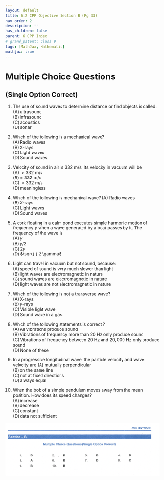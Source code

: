```yaml
---
layout: default
title: 6.2 CPP Objective Section B (Pg 33)
nav_order: 2
description: ""
has_children: false
parent: 6 CPP Index
# grand_patent: Class 9
tags: [MathJax, Mathematic]
mathjax: true
---
```

# Multiple Choice Questions
## (Single Option Correct)

1. The use of sound waves to determine distance or find objects is called:
(A) ultrasound  
(B) infrasound  
(C) acoustics  
(D) sonar  

2. Which of the following is a mechanical wave?  
(A) Radio waves    
(B) X-rays    
(C) Light waves    
(D) Sound waves.    

3. Velocity of sound in air is $332 \mathrm{~m} / \mathrm{s}$. Its velocity in vacuum will be  
(A) $>332 \mathrm{~m} / \mathrm{s}$    
$(B)=332 \mathrm{~m} / \mathrm{s}$    
(C) $<332 \mathrm{~m} / \mathrm{s}$    
(D) meaningless    

4. Which of the following is mechanical wave?
(A) Radio waves  
(B) X-rays  
(C) Light waves  
(D) Sound waves  

5. A cork floating in a calm pond executes simple harmonic motion of frequency $\gamma$ when a wave generated by a boat passes by it. The frequency of the wave is  
(A) $\gamma$  
(B) $\gamma / 2$  
(C) $2 \gamma$  
(D) $\sqrt{ } 2 \gamma$  

6. Light can travel in vacuum but not sound, because:  
(A) speed of sound is very much slower than light  
(B) light waves are electromagnetic in nature  
(C) sound waves are electromagnetic in nature  
(D) light waves are not electromagnetic in nature  

7. Which of the following is not a transverse wave?  
(A) X-rays  
(B) $\gamma$-rays  
(C) Visible light wave  
(D) Sound wave in a gas  

8. Which of the following statements is correct ?  
(A) All vibrations produce sound     
(B) Vibrations of frequency more than 20 Hz only produce sound    
(C) Vibrations of frequency between 20 Hz and $20,000 \mathrm{~Hz}$ only produce sound  
(D) None of these  

9. In a progressive longitudinal wave, the particle velocity and wave velocity are
(A) mutually perpendicular  
(B) on the same line  
(C) not at fixed directions   
(D) always equal  
 
10. When the bob of a simple pendulum moves away from the mean position. How does its speed changes?  
(A) increase  
(B) decrease  
(C) constant  
(D) data not sufficient  


<img src="./../images/key-cpp-objective-sectionB.png"/>